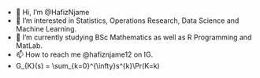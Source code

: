 - 👋 Hi, I’m @HafizNjame
- 👀 I’m interested in Statistics, Operations Research, Data Science and Machine Learning.
- 🌱 I’m currently studying BSc Mathematics as well as R Programming and MatLab.
- 📫 How to reach me @hafiznjame12 on IG.
- G_{K}(s) = \sum_{k=0}^{\infty}s^{k}\Pr(K=k)

<!---
HafizNjame/HafizNjame is a ✨ special ✨ repository because its `README.md` (this file) appears on your GitHub profile.
You can click the Preview link to take a look at your changes.
--->
